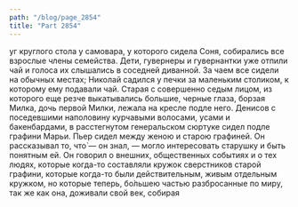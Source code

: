 ```yaml
---
path: "/blog/page_2854"
title: "Part 2854"
---
```


уг круглого стола у самовара, у которого сидела Соня, собирались все взрослые члены семейства. Дети, гувернеры и гувернантки уже отпили чай и голоса их слышались в соседней диванной. За чаем все сидели на обычных местах; Николай садился у печки за маленьким столиком, к которому ему подавали чай. Старая с совершенно седым лицом, из которого еще резче выкатывались большие, черные глаза, борзая Милка, дочь первой Милки, лежала на кресле подле него. Денисов с поседевшими наполовину курчавыми волосами, усами и бакенбардами, в расстегнутом генеральском сюртуке сидел подле графини Марьи. Пьер сидел между женою и старою графиней. Он рассказывал то, что̀ — он знал, — могло интересовать старушку и быть понятным ей. Он говорил о внешних, общественных событиях и о тех людях, которые когда-то составляли кружок сверстников старой графини, которые когда-то были действительным, живым отдельным кружком, но которые теперь, бо̀льшею частью разбросанные по миру, так же как она, доживали свой век, собирая 
